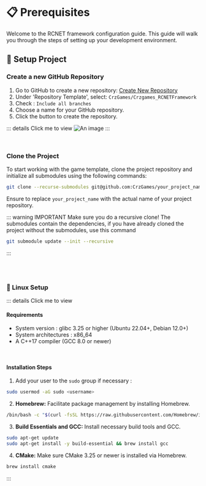 # 📋 Prerequisites

Welcome to the RCNET framework configuration guide. This guide will walk you through the steps of setting up your development environment.

## 🚀 Setup Project

### Create a new GitHub Repository

1. Go to GitHub to create a new repository: [Create New Repository](https://github.com/new)
2. Under 'Repository Template', select: `CrzGames/Crzgames_RCNETFramework`
3. Check : `Include all branches`
4. Choose a name for your GitHub repository.
5. Click the button to create the repository.

::: details Click me to view
![An image](/images/prerequisites1.png)
:::

<br />

### Clone the Project

To start working with the game template, clone the project repository and initialize all submodules using the following commands:

```bash
git clone --recurse-submodules git@github.com:CrzGames/your_project_name.git
```

Ensure to replace `your_project_name` with the actual name of your project repository.

::: warning IMPORTANT
Make sure you do a recursive clone! The submodules contain the dependencies, if you have already cloned the project without the submodules, use this command
```bash
git submodule update --init --recursive
```
:::

<br /><br />

### 🐧 Linux Setup

::: details Click me to view
#### Requirements
- System version : glibc 3.25 or higher (Ubuntu 22.04+, Debian 12.0+)
- System architectures : x86_64
- A C++17 compiler (GCC 8.0 or newer)

<br />

#### Installation Steps
1. Add your user to the `sudo` group if necessary :
```bash
sudo usermod -aG sudo <username>
```
2. **Homebrew:** Facilitate package management by installing Homebrew.
```bash
/bin/bash -c "$(curl -fsSL https://raw.githubusercontent.com/Homebrew/install/HEAD/install.sh)"
```
3. **Build Essentials and GCC:** Install necessary build tools and GCC.
```bash
sudo apt-get update
sudo apt-get install -y build-essential && brew install gcc
```
4. **CMake:** Make sure CMake 3.25 or newer is installed via Homebrew.
```bash
brew install cmake
```
:::